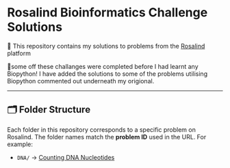 # Rosalind Bioinformatics Challenge Solutions

🧬 This repository contains my solutions to problems from the [Rosalind](https://rosalind.info/) platform 

🍃some off these challanges were completed before I had learnt any Biopython! I have added the solutions to some of the problems utilising Biopython commented out underneath my origional.

---

## 🗂 Folder Structure

Each folder in this repository corresponds to a specific problem on Rosalind. The folder names match the **problem ID** used in the URL. For example:

- `DNA/` → [Counting DNA Nucleotides](https://rosalind.info/problems/dna/)



